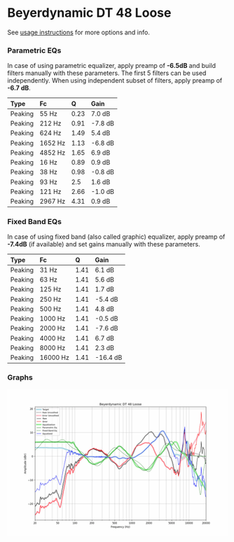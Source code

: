 # Beyerdynamic DT 48 Loose
See [usage instructions](https://github.com/jaakkopasanen/AutoEq#usage) for more options and info.

### Parametric EQs
In case of using parametric equalizer, apply preamp of **-6.5dB** and build filters manually
with these parameters. The first 5 filters can be used independently.
When using independent subset of filters, apply preamp of **-6.7 dB**.

| Type    | Fc      |    Q | Gain    |
|:--------|:--------|:-----|:--------|
| Peaking | 55 Hz   | 0.23 | 7.0 dB  |
| Peaking | 212 Hz  | 0.91 | -7.8 dB |
| Peaking | 624 Hz  | 1.49 | 5.4 dB  |
| Peaking | 1652 Hz | 1.13 | -6.8 dB |
| Peaking | 4852 Hz | 1.65 | 6.9 dB  |
| Peaking | 16 Hz   | 0.89 | 0.9 dB  |
| Peaking | 38 Hz   | 0.98 | -0.8 dB |
| Peaking | 93 Hz   | 2.5  | 1.6 dB  |
| Peaking | 121 Hz  | 2.66 | -1.0 dB |
| Peaking | 2967 Hz | 4.31 | 0.9 dB  |

### Fixed Band EQs
In case of using fixed band (also called graphic) equalizer, apply preamp of **-7.4dB**
(if available) and set gains manually with these parameters.

| Type    | Fc       |    Q | Gain     |
|:--------|:---------|:-----|:---------|
| Peaking | 31 Hz    | 1.41 | 6.1 dB   |
| Peaking | 63 Hz    | 1.41 | 5.6 dB   |
| Peaking | 125 Hz   | 1.41 | 1.7 dB   |
| Peaking | 250 Hz   | 1.41 | -5.4 dB  |
| Peaking | 500 Hz   | 1.41 | 4.8 dB   |
| Peaking | 1000 Hz  | 1.41 | -0.5 dB  |
| Peaking | 2000 Hz  | 1.41 | -7.6 dB  |
| Peaking | 4000 Hz  | 1.41 | 6.7 dB   |
| Peaking | 8000 Hz  | 1.41 | 2.3 dB   |
| Peaking | 16000 Hz | 1.41 | -16.4 dB |

### Graphs
![](./Beyerdynamic%20DT%2048%20Loose.png)